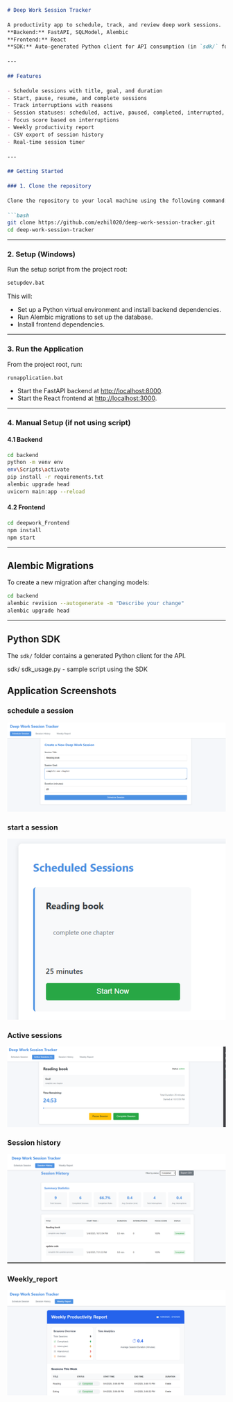 
```markdown
# Deep Work Session Tracker

A productivity app to schedule, track, and review deep work sessions.  
**Backend:** FastAPI, SQLModel, Alembic  
**Frontend:** React  
**SDK:** Auto-generated Python client for API consumption (in `sdk/` folder)

---

## Features

- Schedule sessions with title, goal, and duration
- Start, pause, resume, and complete sessions
- Track interruptions with reasons
- Session statuses: scheduled, active, paused, completed, interrupted, abandoned, overdue
- Focus score based on interruptions
- Weekly productivity report
- CSV export of session history
- Real-time session timer

---

## Getting Started

### 1. Clone the repository

Clone the repository to your local machine using the following command:

```bash
git clone https://github.com/ezhil020/deep-work-session-tracker.git
cd deep-work-session-tracker
```

---

### 2. Setup (Windows)

Run the setup script from the project root:

```bash
setupdev.bat
```

This will:
- Set up a Python virtual environment and install backend dependencies.
- Run Alembic migrations to set up the database.
- Install frontend dependencies.

---

### 3. Run the Application

From the project root, run:

```bash
runapplication.bat
```

- Start the FastAPI backend at [http://localhost:8000](http://localhost:8000).
- Start the React frontend at [http://localhost:3000](http://localhost:3000).

---

### 4. Manual Setup (if not using script)

#### 4.1 Backend

```bash
cd backend
python -m venv env
env\Scripts\activate
pip install -r requirements.txt
alembic upgrade head
uvicorn main:app --reload
```

#### 4.2 Frontend

```bash
cd deepwork_Frontend
npm install
npm start
```

---

## Alembic Migrations

To create a new migration after changing models:

```bash
cd backend
alembic revision --autogenerate -m "Describe your change"
alembic upgrade head
```

---

## Python SDK

The `sdk/` folder contains a generated Python client for the API.

sdk/ sdk_usage.py -  sample script using the SDK


## Application Screenshots

### schedule a session
![shedule a session](screenshots/1.png)

### start a session
![start a session](screenshots/2.png)

### Active sessions
![active sessions](screenshots/3.png)

### Session history
![session history](screenshots/4.png)

### Weekly_report
![weekly report](screenshots/5.png)

